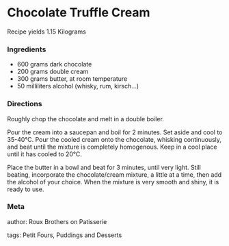 # Chocolate Truffle Cream

Recipe yields 1.15 Kilograms 

### Ingredients
 * 600 grams dark chocolate
 * 200 grams double cream
 * 300 grams butter, at room temperature
 * 50 milliliters alcohol (whisky, rum, kirsch...)

### Directions

Roughly chop the chocolate and melt in a double boiler.

Pour the cream into a saucepan and boil for 2 minutes.  Set aside and cool to 35-40°C.  Pour the cooled cream onto the chocolate, whisking continuously, and beat until the mixture is completely homogenous.  Keep in a cool place until it has cooled to 20°C.

Place the butter in a bowl and beat for 3 minutes, until very light.  Still beating, incorporate the chocolate/cream mixture, a little at a time, then add the alcohol of your choice.  When the mixture is very smooth and shiny, it is ready to use.

### Meta
author: Roux Brothers on Patisserie

tags: Petit Fours, Puddings and Desserts

